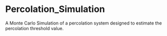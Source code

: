 # Percolation_Simulation
A Monte Carlo Simulation of a percolation system designed to estimate the percolation threshold value.

